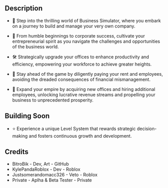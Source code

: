 ## Description
- 💼 Step into the thrilling world of Business Simulator, where you embark on a journey to build and manage your very own company.
- 🌱 From humble beginnings to corporate success, cultivate your entrepreneurial spirit as you navigate the challenges and opportunities of the business world.

- 🛠️ Strategically upgrade your offices to enhance productivity and efficiency, empowering your workforce to achieve greater heights.
- 🚨 Stay ahead of the game by diligently paying your rent and employees, avoiding the dreaded consequences of financial mismanagement.
- 🛒 Expand your empire by acquiring new offices and hiring additional employees, unlocking lucrative revenue streams and propelling your business to unprecedented prosperity.

## Building Soon
- ⭐ Experience a unique Level System that rewards strategic decision-making and fosters continuous growth and development.

## Credits  
- BitroBik - Dev, Art - GitHub
- KylePandaRoblox - Dev - Roblox
- Justsomerandomacc326 - Veto - Roblox
- Private - Aplha & Beta Tester - Private